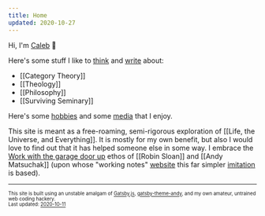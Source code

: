 ```yaml
---
title: Home
updated: 2020-10-27
---
```


Hi, I'm [Caleb](/about-me)<!-- [[About Me]] --> 👋

Here's some stuff I like to [think](/thinking)<!-- [[Thinking]] --> and [write](/writing)<!-- [[Writing]] --> about:

- [[Category Theory]]
- [[Theology]]
- [[Philosophy]]
- [[Surviving Seminary]]

Here's some [hobbies](/hobbies)<!-- [[Hobbies]] --> and some [media](/media)<!-- [[Media]] --> that I enjoy.

This site is meant as a free-roaming, semi-rigorous exploration of [[Life, the Universe, and Everything]]. It is mostly for my own benefit, but also I would love to find out that it has helped someone else in some way. I embrace the <a href="https://notes.andymatuschak.org/About_these_notes?stackedNotes=Work_with_the_garage_door_up" target="_blank">Work with the garage door up</a> ethos of [[Robin Sloan]] and [[Andy Matsuchak]] (upon whose "working notes" <a href="https://notes.andymatuschak.org/About_these_notes" target="_blank">website</a> this far simpler [imitation](/imitation-is-the-sincerest-form-of-flattery)<!-- [[Imitation is the sincerest form of flattery]] --> is based).

---

<sub><sup>This site is built using an unstable amalgam of <a href="https://www.gatsbyjs.com/" target="_blank">Gatsby.js</a>, <a href="https://github.com/aravindballa/gatsby-theme-andy" target="_blank">gatsby-theme-andy</a>, and my own amateur, untrained web coding hackery. </sup></sub><br/>
<sub><sup>Last updated: <a href="https://github.com/CFiggers/calebsnotes" target="_blank">2020-10-11</a></sup></sub>
